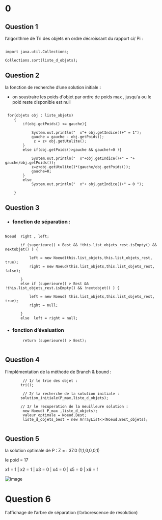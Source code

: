 # 0
## Question 1
l’algorithme de Tri des objets en ordre décroissant du rapport ci/ Pi :

```

import java.util.Collections;

Collections.sort(liste_d_objets); 

```

## Question 2
la fonction de recherche d’une solution initiale :  
 - on soustraire les poids d'objet par ordre de poids max , jusqu'a ou le poid reste disponible est null 

```

 for(objets obj : liste_objets)
    { 
        if(obj.getPoids() <= gauche){
        	
        	System.out.println("  x"+ obj.getIndice()+" = 1");
            gauche = gauche - obj.getPoids();
             z = z+ obj.getUtulite();
        }
        else if(obj.getPoids()>gauche && gauche!=0 ){
        	
            System.out.println("  x"+obj.getIndice()+" = "+ gauche/obj.getPoids());
            z=z+obj.getUtulite()*(gauche/obj.getPoids());
            gauche=0;
        } 
        else
            System.out.println("  x"+ obj.getIndice()+" = 0 ");
            
    } 

```

## Question 3
 - ### fonction de séparation :
 
 ```

Noeud  right , left;

        if (superieure() > Best && !this.list_objets_rest.isEmpty() && nextobjet() ) {
        	
        	left = new Noeud(this.list_objets,this.list_objets_rest,  true);
        	right = new Noeud(this.list_objets,this.list_objets_rest,  false);

        } 
        else if (superieure() > Best && !this.list_objets_rest.isEmpty() && !nextobjet() ) {
        	
        	left = new Noeud( this.list_objets,this.list_objets_rest, true);
        	right = null;

        } 
        else  left = right = null; 

```
 - ### fonction d’évaluation

```
    	return (superieure() > Best);
    
```

## Question 4
l'implémentation de la méthode de Branch & bound :
```
      	// 1/ le trie des objet :
       tri();
       
        // 2/ la recherche de la solution initiale :
       solution_initiale(P_max,liste_d_objets);
       
       // 3/ le recuperation de la meuilleure solution :
        new Noeud( P_max ,liste_d_objets);
        valeur_optimale = Noeud.Best;
        liste_d_objets_best = new ArrayList<>(Noeud.Best_objets);
    
```

## Question 5
la solution optimale de P : Z = : 37.0  (1,1,0,0,0,1)

le poid = 17

x1 = 1 | x2 = 1 | x3 = 0 | x4 = 0 | x5 = 0 | x6 = 1   

![image](https://user-images.githubusercontent.com/104647979/166073455-02061cf1-2df7-4c89-88da-78b598ff788e.png)

# Question 6
l'affichage de l’arbre de séparation (l’arborescence de résolution)
